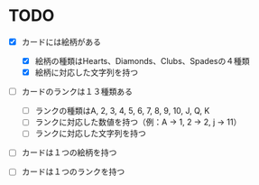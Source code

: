 # TODO

- [x] カードには絵柄がある
    - [x] 絵柄の種類はHearts、Diamonds、Clubs、Spadesの４種類
    - [x] 絵柄に対応した文字列を持つ

- [ ] カードのランクは１３種類ある
    - [ ] ランクの種類はA, 2, 3, 4, 5, 6, 7, 8, 9, 10, J, Q, K
    - [ ] ランクに対応した数値を持つ（例：A -> 1, 2 -> 2, j -> 11）
    - [ ] ランクに対応した文字列を持つ

- [ ] カードは１つの絵柄を持つ
- [ ] カードは１つのランクを持つ

